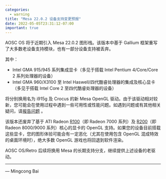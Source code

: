 ```yaml
---
categories:
  - warning
title: "Mesa 22.0.2 设备支持变更预报"
date: 2022-05-05T23:31:12-07:00
important: true
---
```


AOSC OS 将于近期引入 Mesa 22.0.2 图形栈。该版本中基于 Gallium 框架重写了大多数老设备支持模块，也有一部分设备支持被丢弃。

其中：

- Intel GMA 915/945 系列集成显卡（多见于搭载 Intel Pentium 4/Core/Core 2 系列处理器的设备）
- Intel GMA 960/X3100 至 Intel Haswell/四代酷睿处理器的集成及核心显卡（多见于搭载 Intel Core 2 至四代酷睿处理器的设备）

将分别换用名为 i915g 及 Crocus 的新 Mesa OpenGL 驱动。由于该驱动相对较新，您可能会在使用过程中遇到一些可用性或性能问题。如遇到问题或有其他相关疑问，请[报告问题](https://github.com/AOSC-Dev/aosc-os-abbs/issues/new?assignees=&labels=&template=bug-report.yml) 。

该版本还废弃了基于 ATI Radeon [R100](https://en.wikipedia.org/wiki/Radeon_R100_series)（即 Radeon 7000 系列）及 [R200](https://en.wikipedia.org/wiki/Radeon_R200_series)（即 Radeon 8000/9000 系列）核心的显卡的 OpenGL 支持。如果您的设备目前搭载这些显卡，您的图形体验可能会有一定恶化（尤其在使用包含 OpenGL 混成特效的桌面环境时），绝大多数 OpenGL 游戏也将回退到软件渲染。

AOSC OS/Retro 后续将换用 Mesa 的长期支持分支，继续提供上述设备的老驱动。

---

— Mingcong Bai
